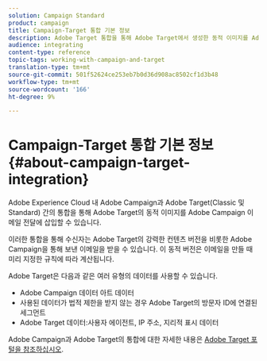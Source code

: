 ```yaml
---
solution: Campaign Standard
product: campaign
title: Campaign-Target 통합 기본 정보
description: Adobe Target 통합을 통해 Adobe Target에서 생성한 동적 이미지를 Adobe Campaign 메시지에 삽입할 수 있습니다.
audience: integrating
content-type: reference
topic-tags: working-with-campaign-and-target
translation-type: tm+mt
source-git-commit: 501f52624ce253eb7b0d36d908ac8502cf1d3b48
workflow-type: tm+mt
source-wordcount: '166'
ht-degree: 9%

---
```



# Campaign-Target 통합 기본 정보{#about-campaign-target-integration}

Adobe Experience Cloud 내 Adobe Campaign과 Adobe Target(Classic 및 Standard) 간의 통합을 통해 Adobe Target의 동적 이미지를 Adobe Campaign 이메일 전달에 삽입할 수 있습니다.

이러한 통합을 통해 수신자는 Adobe Target의 강력한 컨텐츠 버전을 비롯한 Adobe Campaign을 통해 보낸 이메일을 받을 수 있습니다. 이 동적 버전은 이메일을 만들 때 미리 지정한 규칙에 따라 계산됩니다.

Adobe Target은 다음과 같은 여러 유형의 데이터를 사용할 수 있습니다.

* Adobe Campaign 데이터 아트 데이터
* 사용된 데이터가 법적 제한을 받지 않는 경우 Adobe Target의 방문자 ID에 연결된 세그먼트
* Adobe Target 데이터:사용자 에이전트, IP 주소, 지리적 표시 데이터

Adobe Campaign과 Adobe Target의 통합에 대한 자세한 내용은 [Adobe Target 포털을 참조하십시오](https://docs.adobe.com/content/help/ko-KR/target/using/integrate/campaign-and-target.html).
